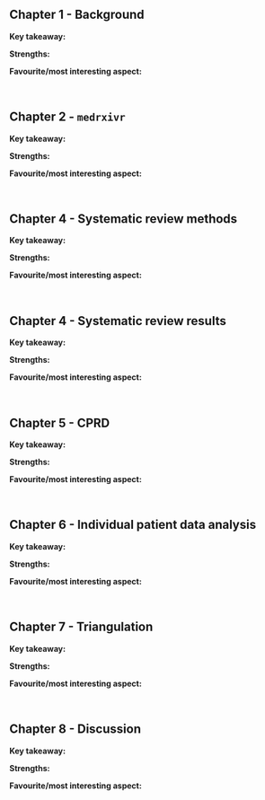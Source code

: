 ## Chapter 1 - Background

**Key takeaway:**

**Strengths:**

**Favourite/most interesting aspect:**

<br>

## Chapter 2 - `medrxivr`

**Key takeaway:**

**Strengths:**

**Favourite/most interesting aspect:**

<br>

## Chapter 4 - Systematic review methods

**Key takeaway:**

**Strengths:**

**Favourite/most interesting aspect:**

<br>

## Chapter 4 - Systematic review results

**Key takeaway:**

**Strengths:**

**Favourite/most interesting aspect:**

<br>

## Chapter 5 - CPRD

**Key takeaway:**

**Strengths:**

**Favourite/most interesting aspect:**

<br>

## Chapter 6 - Individual patient data analysis

**Key takeaway:**

**Strengths:**

**Favourite/most interesting aspect:**

<br>

## Chapter 7 - Triangulation

**Key takeaway:**

**Strengths:**

**Favourite/most interesting aspect:**

<br>

## Chapter 8 - Discussion

**Key takeaway:**

**Strengths:**

**Favourite/most interesting aspect:**